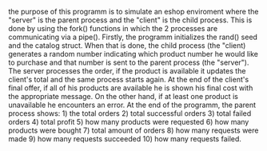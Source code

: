 the purpose of this programm is to simulate an eshop enviroment where the "server" is the parent process and the "client" is the child process. This is done by using the fork() functions in which the 2 processes are communicating via a pipe(). Firstly, the programm initializes the rand() seed and the catalog struct. When that is done, the child process (the "client) generates a random number indicating which product number he would like to purchase and that number is sent to the parent process (the "server"). The server processes the order, if the product is available it updates the client's total and the same process starts again. At the end of the client's final offer, if all of his products are available he is shown his final cost with the appropriate message. On the other hand, if at least one product is unavailable he encounters an error. At the end of the programm, the parent process shows: 1) the total orders 2) total successful orders 3) total failed orders 4) total profit 5) how many products were requested 6) how many products were bought 7) total amount of orders 8) how many requests were made 9) how many requests succeeded 10) how many requests failed.
